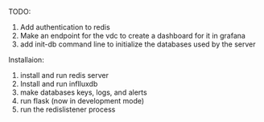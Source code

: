 TODO:
1. Add authentication to redis
2. Make an endpoint for the vdc to create a dashboard for it in grafana
3. add init-db command line to initialize the databases used by the server

Installaion:
1. install and run redis server
2. Install and run inflluxdb
3. make databases keys, logs, and alerts
4. run flask (now in development mode)
5. run the redislistener process
